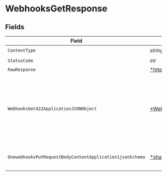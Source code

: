 # WebhooksGetResponse


## Fields

| Field                                                                                                                                           | Type                                                                                                                                            | Required                                                                                                                                        | Description                                                                                                                                     |
| ----------------------------------------------------------------------------------------------------------------------------------------------- | ----------------------------------------------------------------------------------------------------------------------------------------------- | ----------------------------------------------------------------------------------------------------------------------------------------------- | ----------------------------------------------------------------------------------------------------------------------------------------------- |
| `ContentType`                                                                                                                                   | *string*                                                                                                                                        | :heavy_check_mark:                                                                                                                              | N/A                                                                                                                                             |
| `StatusCode`                                                                                                                                    | *int*                                                                                                                                           | :heavy_check_mark:                                                                                                                              | N/A                                                                                                                                             |
| `RawResponse`                                                                                                                                   | [*http.Response](https://pkg.go.dev/net/http#Response)                                                                                          | :heavy_minus_sign:                                                                                                                              | N/A                                                                                                                                             |
| `WebhooksGet422ApplicationJSONObject`                                                                                                           | [*WebhooksGet422ApplicationJSON](../../models/operations/webhooksget422applicationjson.md)                                                      | :heavy_minus_sign:                                                                                                                              | An error has occured, e.g. the identifier is not associated with an existing Bolt account                                                       |
| `OnewebhooksPutRequestBodyContentApplication1jsonSchema`                                                                                        | [*shared.OnewebhooksPutRequestBodyContentApplication1jsonSchema](../../models/shared/onewebhooksputrequestbodycontentapplication1jsonschema.md) | :heavy_minus_sign:                                                                                                                              | Webhook information has been retrieved                                                                                                          |